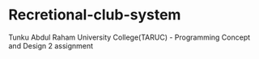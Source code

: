 # Recretional-club-system
Tunku Abdul Raham University College(TARUC) - Programming Concept and Design 2 assignment
